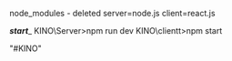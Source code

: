 node_modules - deleted
server=node.js
client=react.js

_______start________
KINO\Server>npm run dev
KINO\clientt>npm start

"#KINO" 

